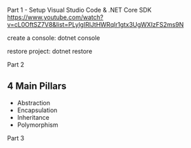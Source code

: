 

Part 1 - Setup Visual Studio Code & .NET Core SDK
https://www.youtube.com/watch?v=cL0OftSZ7V8&list=PLylgIRlJtHWRqlr1gtx3UgWXIzFS2ms9N


create a console:
dotnet console

restore project:
dotnet restore

Part 2

## 4 Main Pillars
* Abstraction
* Encapsulation
* Inheritance
* Polymorphism

Part 3

